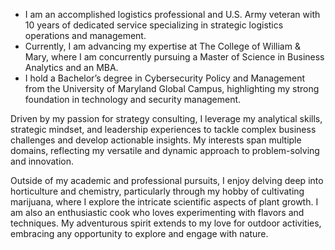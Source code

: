 - I am an accomplished logistics professional and U.S. Army veteran with 10 years of dedicated service specializing in strategic logistics operations and management.
- Currently, I am advancing my expertise at The College of William & Mary, where I am concurrently pursuing a Master of Science in Business Analytics and an MBA.
- I hold a Bachelor’s degree in Cybersecurity Policy and Management from the University of Maryland Global Campus, highlighting my strong foundation in technology and security management.

Driven by my passion for strategy consulting, I leverage my analytical skills, strategic mindset, and leadership experiences to tackle complex business challenges and develop actionable insights. 
My interests span multiple domains, reflecting my versatile and dynamic approach to problem-solving and innovation.

Outside of my academic and professional pursuits, I enjoy delving deep into horticulture and chemistry, particularly through my hobby of cultivating marijuana, where I explore the intricate scientific aspects of plant growth. 
I am also an enthusiastic cook who loves experimenting with flavors and techniques. My adventurous spirit extends to my love for outdoor activities, embracing any opportunity to explore and engage with nature.

<!---
bradleyconger1228/bradleyconger1228 is a ✨ special ✨ repository because its `README.md` (this file) appears on your GitHub profile.
You can click the Preview link to take a look at your changes.
--->
